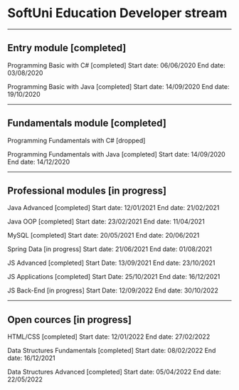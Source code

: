 
SoftUni Education		      Developer stream
============================================

-----------------------------------------------------------------------------
Entry module				 [completed]
-----------------------------------------------------------------------------
Programming Basic with C#		 [completed]
Start date:				  06/06/2020
End date: 				  03/08/2020

Programming Basic with Java		 [completed]
Start date:				  14/09/2020
End date: 				  19/10/2020


-----------------------------------------------------------------------------
Fundamentals module 			 [completed]
-----------------------------------------------------------------------------
Programming Fundamentals with C#	     [dropped]

Programming Fundamentals with Java	  [completed]
Start date:				   14/09/2020
End date: 				   14/12/2020


-----------------------------------------------------------------------------
Professional modules 			[in progress]
-----------------------------------------------------------------------------
Java Advanced				 [completed]
Start date:				  12/01/2021
End date:				  21/02/2021

Java OOP				 [completed]
Start date:				  23/02/2021
End date:				  11/04/2021

MySQL					 [completed]
Start date:				  20/05/2021
End date:				  20/06/2021

Spring Data			    	[in progress]
Start date:				  21/06/2021
End date:				  01/08/2021

JS Advanced				 [completed]
Start Date:			 	  13/09/2021
End date:				  23/10/2021

JS Applications				 [completed]
Start Date:			 	  25/10/2021
End date:				  16/12/2021

JS Back-End				[in progress]
Start Date:			 	  12/09/2022
End date:				  30/10/2022


-----------------------------------------------------------------------------
Open cources		  		[in progress]
-----------------------------------------------------------------------------

HTML/CSS			 	 [completed]
Start date:				  12/01/2022
End date:				  27/02/2022

Data Structures Fundamentals		 [completed]
Start date:				  08/02/2022
End date:				  16/12/2021

Data Structures Advanced			 [completed]
Start date:				  05/04/2022
End date:				  22/05/2022